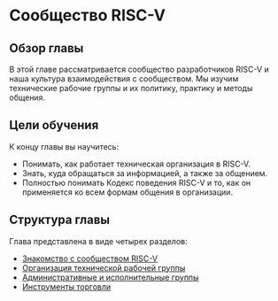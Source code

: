 # Сообщество RISC-V
## Обзор главы
В этой главе рассматривается сообщество разработчиков RISC-V и наша культура взаимодействия с сообществом. 
Мы изучим технические рабочие группы и их политику, практику и методы общения.

## Цели обучения 
К концу главы вы научитесь:
- Понимать, как работает техническая организация в RISC-V.
- Знать, куда обращаться за информацией, а также за общением.
- Полностью понимать Кодекс поведения RISC-V и то, как он применяется ко всем формам общения в организации.

## Структура главы
Глава представлена в виде четырех разделов:
- [Знакомство с сообществом RISC-V](https://github.com/mt-omarov/Intro-to-RISC-V/blob/master/Chapter_3.RISC-V_Community/Exploring_Community.md)
- [Организация технической рабочей группы](https://github.com/mt-omarov/Intro-to-RISC-V/blob/master/Chapter_3.RISC-V_Community/Working_Group_Organization.md)
- [Административные и исполнительные группы](https://github.com/mt-omarov/Intro-to-RISC-V/blob/master/Chapter_3.RISC-V_Community/Administrative_and_Executive_Groups.md)
- [Инструменты торговли](https://github.com/mt-omarov/Intro-to-RISC-V/blob/master/Chapter_3.RISC-V_Community/Tools_of_Trade.md)
